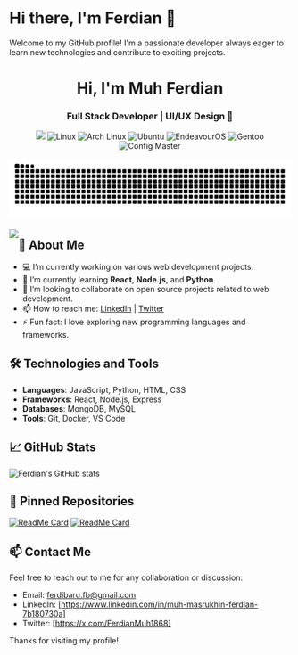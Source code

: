 <!--
## Hi there 👋
# I am Newbie 📍
# It takes time to process 📍
# Be your self and never surrender 📍   
💻🖱🔒
![](https://i.imgur.com/waxVImv.png)

**MuhFerdian/MuhFerdian** is a ✨ _special_ ✨ repository because its `README.md` (this file) appears on your GitHub profile.
Here are some ideas to get you started:
-->

# Hi there, I'm Ferdian 👋

Welcome to my GitHub profile! I'm a passionate developer always eager to learn new technologies and contribute to exciting projects.

<h1 align="center">Hi, I'm Muh Ferdian</h1>
<h3 align="center">Full Stack Developer | UI/UX Design 🐧</h3>


<div align="center">
  <img src="https://user-images.githubusercontent.com/22107794/139580686-887df369-edb8-4bc8-b607-4fbf6d7e4866.gif">

  <img src="https://img.shields.io/badge/Linux-FCC624?style=for-the-badge&logo=linux&logoColor=black" alt="Linux" />
  <img src="https://img.shields.io/badge/Arch_Linux-1793D1?style=for-the-badge&logo=arch-linux&logoColor=white" alt="Arch Linux" />
  <img src="https://img.shields.io/badge/Ubuntu-E95420?style=for-the-badge&logo=ubuntu&logoColor=white" alt="Ubuntu" />
  <img src="https://img.shields.io/badge/EndeavourOS-7C4DFF?style=for-the-badge&logo=arch-linux&logoColor=white" alt="EndeavourOS" />
  <img src="https://img.shields.io/badge/Gentoo-54487A?style=for-the-badge&logo=gentoo&logoColor=white" alt="Gentoo" />
  <img src="https://img.shields.io/badge/Config_Master-FFD700?style=for-the-badge&logo=neovim&logoColor=black" alt="Config Master" />


  ![snake gif](https://github.com/anharsaja/anharsaja/blob/output/github-contribution-grid-snake-dark.svg)
</div>

<p>
  <img align="left" src="https://github-readme-stats.vercel.app/api/top-langs/?username=anharsaja&layout=compact&theme=dracula" />
</p>


## 🌟 About Me

- 💻 I’m currently working on various web development projects.
- 🌱 I’m currently learning **React**, **Node.js**, and **Python**.
- 👯 I’m looking to collaborate on open source projects related to web development.
- 📫 How to reach me: [LinkedIn](https://www.linkedin.com/in/your-profile/) | [Twitter](https://twitter.com/your_profile)
- ⚡ Fun fact: I love exploring new programming languages and frameworks.


## 🛠️ Technologies and Tools

- **Languages**: JavaScript, Python, HTML, CSS
- **Frameworks**: React, Node.js, Express
- **Databases**: MongoDB, MySQL
- **Tools**: Git, Docker, VS Code

## 📈 GitHub Stats

![Ferdian's GitHub stats](https://github-readme-stats.vercel.app/api?username=MuhFerdian&show_icons=true&theme=radical)

## 📌 Pinned Repositories

[![ReadMe Card](https://github-readme-stats.vercel.app/api/pin/?username=MuhFerdian&repo=your-repo-1&theme=radical)](https://github.com/MuhFerdian/your-repo-1)
[![ReadMe Card](https://github-readme-stats.vercel.app/api/pin/?username=MuhFerdian&repo=your-repo-2&theme=radical)](https://github.com/MuhFerdian/your-repo-2)

## 📫 Contact Me

Feel free to reach out to me for any collaboration or discussion:

- Email: ferdibaru.fb@gmail.com
- LinkedIn: [https://www.linkedin.com/in/muh-masrukhin-ferdian-7b180730a]
- Twitter: [https://x.com/FerdianMuh1868]

Thanks for visiting my profile!
